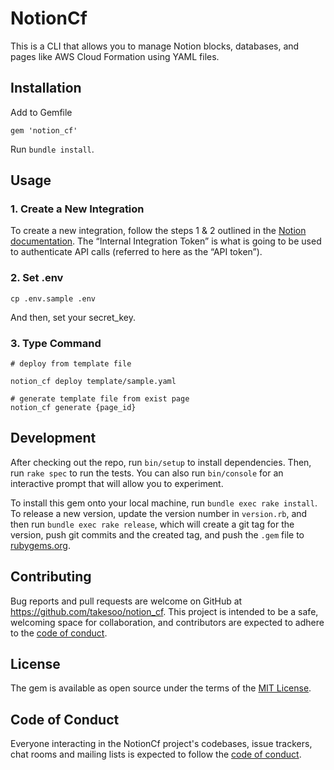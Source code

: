 # NotionCf

This is a CLI that allows you to manage Notion blocks, databases, and pages like AWS Cloud Formation using YAML files.

## Installation

Add to Gemfile

```
gem 'notion_cf'
```

Run `bundle install`.

## Usage
### 1. Create a New Integration

To create a new integration, follow the steps 1 & 2 outlined in the [Notion documentation](https://developers.notion.com/docs/getting-started#getting-started). The “Internal Integration Token” is what is going to be used to authenticate API calls (referred to here as the “API token”).

### 2. Set .env
```
cp .env.sample .env
```
And then, set your secret_key.

### 3. Type Command

```
# deploy from template file

notion_cf deploy template/sample.yaml

# generate template file from exist page
notion_cf generate {page_id}
```

## Development

After checking out the repo, run `bin/setup` to install dependencies. Then, run `rake spec` to run the tests. You can also run `bin/console` for an interactive prompt that will allow you to experiment.

To install this gem onto your local machine, run `bundle exec rake install`. To release a new version, update the version number in `version.rb`, and then run `bundle exec rake release`, which will create a git tag for the version, push git commits and the created tag, and push the `.gem` file to [rubygems.org](https://rubygems.org).

## Contributing

Bug reports and pull requests are welcome on GitHub at https://github.com/takesoo/notion_cf. This project is intended to be a safe, welcoming space for collaboration, and contributors are expected to adhere to the [code of conduct](https://github.com/takesoo/notion_cf/blob/master/CODE_OF_CONDUCT.md).

## License

The gem is available as open source under the terms of the [MIT License](https://opensource.org/licenses/MIT).

## Code of Conduct

Everyone interacting in the NotionCf project's codebases, issue trackers, chat rooms and mailing lists is expected to follow the [code of conduct](https://github.com/takesoo/notion_cf/blob/master/CODE_OF_CONDUCT.md).
